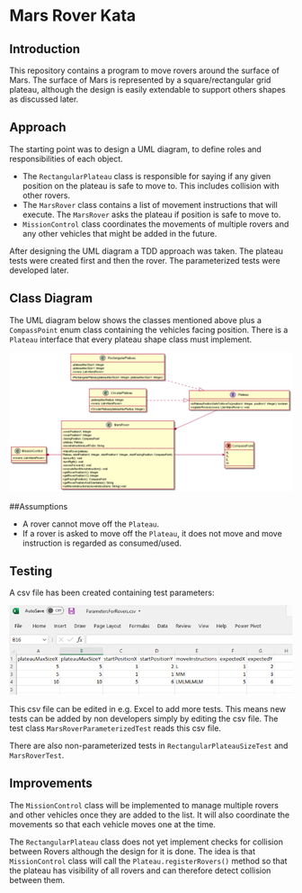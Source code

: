 # Mars Rover Kata

## Introduction


This repository contains a program to move rovers around the surface of Mars. 
The surface of Mars is represented by a square/rectangular grid plateau, although the design is easily
extendable to support others shapes as discussed later.

## Approach

The starting point was to design a UML diagram, to define roles and 
responsibilities of each object. 
 - The `RectangularPlateau` class is responsible for saying if any given position
on the plateau is safe to move to. This includes collision with other rovers.
 - The `MarsRover` class contains a list of movement instructions that will execute. The `MarsRover` asks 
the plateau if position is safe to move to.
 - `MissionControl` class coordinates the movements of multiple rovers and any other vehicles that might
be added in the future.

After designing the UML diagram a TDD approach was taken. The plateau tests were created first and then
the rover. The parameterized tests were developed later.

## Class Diagram
The UML diagram below shows the classes mentioned above plus a `CompassPoint` enum class containing
the vehicles facing position. There is a `Plateau` interface that every plateau shape class must implement.

![](https://github.com/cleides/mars-rover/blob/master/docs/MarsRoversUMLDiagram.png?raw=true)

##Assumptions

 - A rover cannot move off the `Plateau`.
 - If a rover is asked to move off the `Plateau`, it does not move and move instruction is regarded as 
consumed/used.

## Testing

A csv file has been created containing test parameters: 

![](https://github.com/cleides/mars-rover/blob/master/docs/TestParameters.png?raw=true)

This csv file can be edited in e.g. Excel to add more tests.
This means new tests can be added by non developers simply by editing the csv file.
The test class `MarsRoverParameterizedTest` reads this csv file.

There are also non-parameterized tests in `RectangularPlateauSizeTest` and `MarsRoverTest`.

## Improvements 

The `MissionControl` class will be implemented to manage multiple rovers and other vehicles once
they are added to the list. It will also coordinate the movements so that each vehicle moves one 
at the time.

The `RectangularPlateau` class does not yet implement checks for collision between Rovers although
the design for it is done. The idea is that `MissionControl` class will call the
`Plateau.registerRovers()` method so that the plateau has visibility of all rovers and can therefore
detect collision between them.





